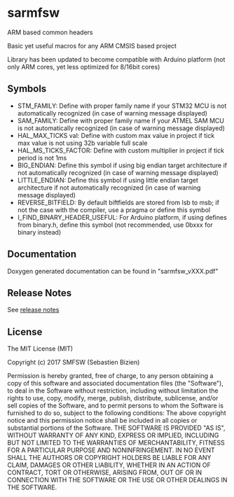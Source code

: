 # sarmfsw

ARM based common headers

Basic yet useful macros for any ARM CMSIS based project

Library has been updated to become compatible with Arduino platform
(not only ARM cores, yet less optimized for 8/16bit cores)

## Symbols

* STM_FAMILY: Define with proper family name if your STM32 MCU is not automatically recognized (in case of warning message displayed)
* SAM_FAMILY: Define with proper family name if your ATMEL SAM MCU is not automatically recognized (in case of warning message displayed)
* HAL_MAX_TICKS val: Define with custom max value in project if tick max value is not using 32b variable full scale
* HAL_MS_TICKS_FACTOR: Define with custom multiplier in project if tick period is not 1ms
* BIG_ENDIAN: Define this symbol if using big endian target architecture if not automatically recognized (in case of warning message displayed)
* LITTLE_ENDIAN: Define this symbol if using little endian target architecture if not automatically recognized (in case of warning message displayed)
* REVERSE_BITFIELD: By default biftfields are stored from lsb to msb; if not the case with the compiler, use a pragma or define this symbol
* I_FIND_BINARY_HEADER_USEFUL: For Arduino platform, if using defines from binary.h, define this symbol (not recommended, use 0bxxx for binary instead)

## Documentation

Doxygen generated documentation can be found in "sarmfsw_vXXX.pdf"

## Release Notes

See [release notes](https://github.com/SMFSW/sarmfsw/ReleaseNotes.md)

## License

The MIT License (MIT)

Copyright (c) 2017 SMFSW (Sebastien Bizien)

Permission is hereby granted, free of charge, to any person obtaining a copy
of this software and associated documentation files (the "Software"), to deal
in the Software without restriction, including without limitation the rights
to use, copy, modify, merge, publish, distribute, sublicense, and/or sell
copies of the Software, and to permit persons to whom the Software is
furnished to do so, subject to the following conditions:
The above copyright notice and this permission notice shall be included in all
copies or substantial portions of the Software.
THE SOFTWARE IS PROVIDED "AS IS", WITHOUT WARRANTY OF ANY KIND, EXPRESS OR
IMPLIED, INCLUDING BUT NOT LIMITED TO THE WARRANTIES OF MERCHANTABILITY,
FITNESS FOR A PARTICULAR PURPOSE AND NONINFRINGEMENT. IN NO EVENT SHALL THE
AUTHORS OR COPYRIGHT HOLDERS BE LIABLE FOR ANY CLAIM, DAMAGES OR OTHER
LIABILITY, WHETHER IN AN ACTION OF CONTRACT, TORT OR OTHERWISE, ARISING FROM,
OUT OF OR IN CONNECTION WITH THE SOFTWARE OR THE USE OR OTHER DEALINGS IN THE
SOFTWARE.
